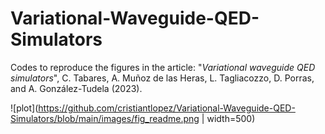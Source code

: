 # Variational-Waveguide-QED-Simulators

Codes to reproduce the figures in the article: "*Variational waveguide QED simulators*", C. Tabares, A. Muñoz de las Heras, L. Tagliacozzo, D. Porras, and A. González-Tudela (2023).

![plot](https://github.com/cristiantlopez/Variational-Waveguide-QED-Simulators/blob/main/images/fig_readme.png | width=500)
